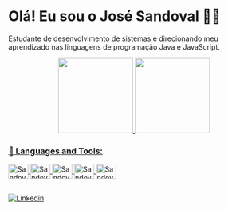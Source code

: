 # Olá! Eu sou o José Sandoval 🖐🏽 

Estudante de desenvolvimento de sistemas e direcionando meu aprendizado nas linguagens de programação Java e JavaScript.

<div align="center">

  <a href="https://github.com/josesandovaln">
  <img height="150em" src="https://github-readme-stats.vercel.app/api?username=josesandovaln&count_private=true&show_icons=true&theme=calm"/>
  <img height="150em" src="https://github-readme-stats.vercel.app/api/top-langs/?username=josesandovaln&theme=calm&layout=compact"/>

</div>

<h3> 🚀 Languages and Tools: </h3>

<div style="display: inline_block">
  <img align="center" alt="Sandoval-" height="30" width="40" src="https://cdn.jsdelivr.net/gh/devicons/devicon/icons/java/java-original.svg">
  <img align="center" alt="Sandoval-" height="30" width="40" src="https://cdn.jsdelivr.net/gh/devicons/devicon/icons/javascript/javascript-original.svg">
  <img align="center" alt="Sandoval-" height="30" width="40" src="https://cdn.jsdelivr.net/gh/devicons/devicon/icons/html5/html5-original.svg">
  <img align="center" alt="Sandoval-" height="30" width="40" src="https://cdn.jsdelivr.net/gh/devicons/devicon/icons/css3/css3-original.svg">
  <img align="center" alt="Sandoval-" height="30" width="40" src="https://cdn.jsdelivr.net/gh/devicons/devicon/icons/mysql/mysql-original.svg">
</div>

##


[![Linkedin](https://img.shields.io/badge/LinkedIn-0077B5?style=for-the-badge&logo=linkedin&logoColor=white)](https://www.linkedin.com/in/josesandovalcarmo/)

